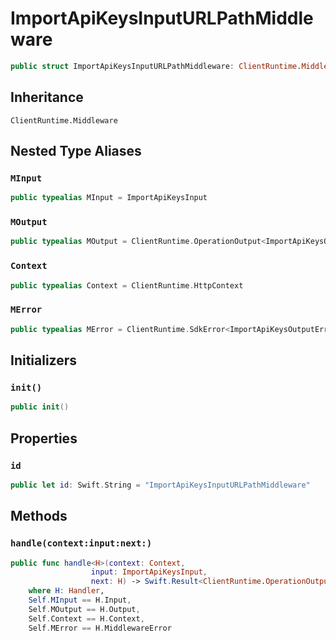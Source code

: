 # ImportApiKeysInputURLPathMiddleware

``` swift
public struct ImportApiKeysInputURLPathMiddleware: ClientRuntime.Middleware 
```

## Inheritance

`ClientRuntime.Middleware`

## Nested Type Aliases

### `MInput`

``` swift
public typealias MInput = ImportApiKeysInput
```

### `MOutput`

``` swift
public typealias MOutput = ClientRuntime.OperationOutput<ImportApiKeysOutputResponse>
```

### `Context`

``` swift
public typealias Context = ClientRuntime.HttpContext
```

### `MError`

``` swift
public typealias MError = ClientRuntime.SdkError<ImportApiKeysOutputError>
```

## Initializers

### `init()`

``` swift
public init() 
```

## Properties

### `id`

``` swift
public let id: Swift.String = "ImportApiKeysInputURLPathMiddleware"
```

## Methods

### `handle(context:input:next:)`

``` swift
public func handle<H>(context: Context,
                  input: ImportApiKeysInput,
                  next: H) -> Swift.Result<ClientRuntime.OperationOutput<ImportApiKeysOutputResponse>, MError>
    where H: Handler,
    Self.MInput == H.Input,
    Self.MOutput == H.Output,
    Self.Context == H.Context,
    Self.MError == H.MiddlewareError
```
